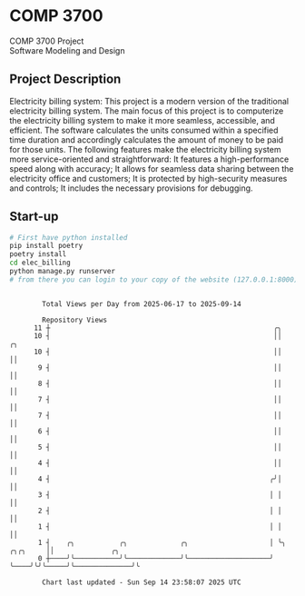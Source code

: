 # COMP 3700
COMP 3700 Project  
Software Modeling and Design
## Project Description
Electricity billing system: This project is a modern version of the traditional electricity billing system. The main focus of this project is to computerize the electricity billing system to make it more seamless, accessible, and efficient. The software calculates the units consumed within a specified time duration and accordingly calculates the amount of money to be paid for those units. The following features make the electricity billing system more service-oriented and straightforward: It features a high-performance speed along with accuracy; It allows for seamless data sharing between the electricity office and customers; It is protected by high-security measures and controls; It includes the necessary provisions for debugging.

## Start-up
```bash
# First have python installed
pip install poetry
poetry install
cd elec_billing
python manage.py runserver
# from there you can login to your copy of the website (127.0.0.1:8000), default creds are admin/admin
```

```

        Total Views per Day from 2025-06-17 to 2025-09-14

        Repository Views
      11 ┼                                                       ╭╮
      10 ┤                                                       ││              ╭╮
      10 ┤                                                       ││              ││
       9 ┤                                                       ││              ││
       8 ┤                                                       ││              ││
       7 ┤                                                       ││              ││
       7 ┤                                                       ││              ││
       6 ┤                                                       ││              ││
       5 ┤                                                       ││              ││
       4 ┤                                                       ││              ││
       4 ┤                                                      ╭╯│              ││
       3 ┤                                                      │ │              ││
       2 ┤                                                      │ │              ││
       1 ┤                                                      │ │              ││
       1 ┤    ╭╮           ╭╮             ╭╮                    │ ╰╮    ╭╮╭╮     ││              ╭╮
       0 ┼────╯╰───────────╯╰─────────────╯╰────────────────────╯  ╰────╯╰╯╰─────╯╰──────────────╯╰

        Chart last updated - Sun Sep 14 23:58:07 2025 UTC
        
```
